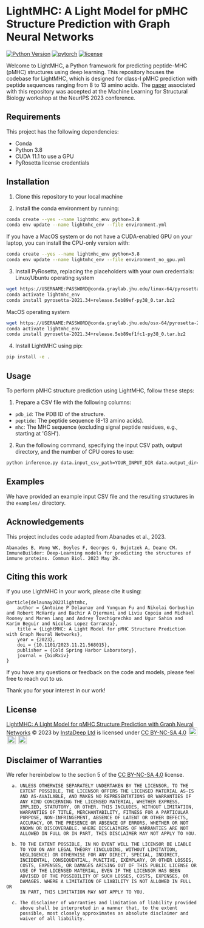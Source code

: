 # LightMHC: A Light Model for pMHC Structure Prediction with Graph Neural Networks

[![Python Version](https://img.shields.io/badge/python-3.8-blue.svg)](https://docs.python.org/3.8/library/index.html)
[![pytorch](https://img.shields.io/badge/PyTorch-1.8.0-EE4C2C.svg?style=flat&logo=pytorch)](https://pytorch.org)
[![license](https://img.shields.io/badge/License-CC%20BY--NC--SA%204.0-blue.svg)](LICENSE)

Welcome to LightMHC, a Python framework for predicting peptide-MHC (pMHC) structures using deep
learning. This repository houses the codebase for LightMHC, which is designed for class-I pMHC
prediction with peptide sequences ranging from 8 to 13 amino acids. The
[paper](https://www.biorxiv.org/content/10.1101/2023.11.21.568015v1) associated with this repository
was accepted at the Machine Learning for Structural Biology workshop at the NeurIPS 2023 conference.

## Requirements

This project has the following dependencies:

- Conda
- Python 3.8
- CUDA 11.1 to use a GPU
- PyRosetta license credentials

## Installation

1. Clone this repository to your local machine

2. Install the conda environment by running:

```bash
conda create --yes --name lightmhc_env python=3.8
conda env update --name lightmhc_env --file environment.yml
```

If you have a MacOS system or do not have a CUDA-enabled GPU on your laptop, you can install the
CPU-only version with:

```bash
conda create --yes --name lightmhc_env python=3.8
conda env update --name lightmhc_env --file environment_no_gpu.yml
```

3. Install PyRosetta, replacing the placeholders with your own credentials: Linux/Ubuntu operating
   system

```bash
wget https://USERNAME:PASSWORD@conda.graylab.jhu.edu/linux-64/pyrosetta-2021.34+release.5eb89ef-py38_0.tar.bz2
conda activate lightmhc_env
conda install pyrosetta-2021.34+release.5eb89ef-py38_0.tar.bz2
```

MacOS operating system

```bash
wget https://USERNAME:PASSWORD@conda.graylab.jhu.edu/osx-64/pyrosetta-2021.34+release.5eb89ef1fc1-py38_0.tar.bz2
conda activate lightmhc_env
conda install pyrosetta-2021.34+release.5eb89ef1fc1-py38_0.tar.bz2
```

4. Install LightMHC using pip:

```bash
pip install -e .
```

## Usage

To perform pMHC structure prediction using LightMHC, follow these steps:

1. Prepare a CSV file with the following columns:

- `pdb_id`: The PDB ID of the structure.
- `peptide`: The peptide sequence (8-13 amino acids).
- `mhc`: The MHC sequence (excluding signal peptide residues, e.g., starting at 'GSH').

2. Run the following command, specifying the input CSV path, output directory, and the number of CPU
   cores to use:

```bash
python inference.py data.input_csv_path=YOUR_INPUT_DIR data.output_dir=YOUR_OUTPUT_DIR model.n_cpus=YOUR_CPU_NUMBER
```

## Examples

We have provided an example input CSV file and the resulting structures in the `examples/`
directory.

## Acknowledgements

This project includes code adapted from Abanades et al., 2023.

```object
Abanades B, Wong WK, Boyles F, Georges G, Bujotzek A, Deane CM. ImmuneBuilder: Deep-Learning models for predicting the structures of immune proteins. Commun Biol. 2023 May 29.
```

## Citing this work

If you use LightMHC in your work, please cite it using:

```object
@article{delaunay2023lightmhc,
	author = {Antoine P Delaunay and Yunguan Fu and Nikolai Gorbushin and Robert McHardy and Bachir A Djermani and Liviu Copoiu and Michael Rooney and Maren Lang and Andrey Tovchigrechko and Ugur Sahin and Karim Beguir and Nicolas Lopez Carranza},
	title = {LightMHC: A Light Model for pMHC Structure Prediction with Graph Neural Networks},
	year = {2023},
	doi = {10.1101/2023.11.21.568015},
	publisher = {Cold Spring Harbor Laboratory},
	journal = {bioRxiv}
}
```

If you have any questions or feedback on the code and models, please feel free to reach out to us.

Thank you for your interest in our work!

## License

[LightMHC: A Light Model for pMHC Structure Prediction with Graph Neural Networks](https://github.com/instadeepai/lightmhc/) © 2023 by [InstaDeep Ltd](https://www.instadeep.com/) is licensed under [CC BY-NC-SA 4.0](http://creativecommons.org/licenses/by-nc-sa/4.0/?ref=chooser-v1) <img style="height:22px!important;margin-left:3px;vertical-align:text-bottom;" src="https://mirrors.creativecommons.org/presskit/icons/cc.svg?ref=chooser-v1">
<img style="height:22px!important;margin-left:3px;vertical-align:text-bottom;" src="https://mirrors.creativecommons.org/presskit/icons/nc.svg?ref=chooser-v1">
<img style="height:22px!important;margin-left:3px;vertical-align:text-bottom;" src="https://mirrors.creativecommons.org/presskit/icons/sa.svg?ref=chooser-v1">

## Disclaimer of Warranties
We refer hereinbelow to the section 5 of the [CC BY-NC-SA 4.0](http://creativecommons.org/licenses/by-nc-sa/4.0/?ref=chooser-v1) license.
```
  a. UNLESS OTHERWISE SEPARATELY UNDERTAKEN BY THE LICENSOR, TO THE
     EXTENT POSSIBLE, THE LICENSOR OFFERS THE LICENSED MATERIAL AS-IS
     AND AS-AVAILABLE, AND MAKES NO REPRESENTATIONS OR WARRANTIES OF
     ANY KIND CONCERNING THE LICENSED MATERIAL, WHETHER EXPRESS,
     IMPLIED, STATUTORY, OR OTHER. THIS INCLUDES, WITHOUT LIMITATION,
     WARRANTIES OF TITLE, MERCHANTABILITY, FITNESS FOR A PARTICULAR
     PURPOSE, NON-INFRINGEMENT, ABSENCE OF LATENT OR OTHER DEFECTS,
     ACCURACY, OR THE PRESENCE OR ABSENCE OF ERRORS, WHETHER OR NOT
     KNOWN OR DISCOVERABLE. WHERE DISCLAIMERS OF WARRANTIES ARE NOT
     ALLOWED IN FULL OR IN PART, THIS DISCLAIMER MAY NOT APPLY TO YOU.

  b. TO THE EXTENT POSSIBLE, IN NO EVENT WILL THE LICENSOR BE LIABLE
     TO YOU ON ANY LEGAL THEORY (INCLUDING, WITHOUT LIMITATION,
     NEGLIGENCE) OR OTHERWISE FOR ANY DIRECT, SPECIAL, INDIRECT,
     INCIDENTAL, CONSEQUENTIAL, PUNITIVE, EXEMPLARY, OR OTHER LOSSES,
     COSTS, EXPENSES, OR DAMAGES ARISING OUT OF THIS PUBLIC LICENSE OR
     USE OF THE LICENSED MATERIAL, EVEN IF THE LICENSOR HAS BEEN
     ADVISED OF THE POSSIBILITY OF SUCH LOSSES, COSTS, EXPENSES, OR
     DAMAGES. WHERE A LIMITATION OF LIABILITY IS NOT ALLOWED IN FULL OR
     IN PART, THIS LIMITATION MAY NOT APPLY TO YOU.

  c. The disclaimer of warranties and limitation of liability provided
     above shall be interpreted in a manner that, to the extent
     possible, most closely approximates an absolute disclaimer and
     waiver of all liability.
```

